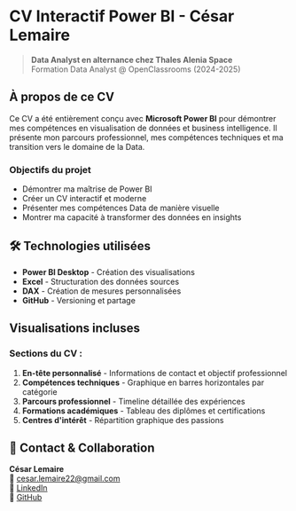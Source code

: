 # CV Interactif Power BI - César Lemaire

> **Data Analyst en alternance chez Thales Alenia Space**  
> Formation Data Analyst @ OpenClassrooms (2024-2025)


##  À propos de ce CV

Ce CV a été entièrement conçu avec **Microsoft Power BI** pour démontrer mes compétences en visualisation de données et business intelligence. Il présente mon parcours professionnel, mes compétences techniques et ma transition vers le domaine de la Data.

###  Objectifs du projet
- Démontrer ma maîtrise de Power BI
- Créer un CV interactif et moderne  
- Présenter mes compétences Data de manière visuelle
- Montrer ma capacité à transformer des données en insights

## 🛠 Technologies utilisées

- **Power BI Desktop** - Création des visualisations
- **Excel** - Structuration des données sources
- **DAX** - Création de mesures personnalisées
- **GitHub** - Versioning et partage

##  Visualisations incluses

###  Sections du CV :
1. **En-tête personnalisé** - Informations de contact et objectif professionnel
2. **Compétences techniques** - Graphique en barres horizontales par catégorie
3. **Parcours professionnel** - Timeline détaillée des expériences
4. **Formations académiques** - Tableau des diplômes et certifications
5. **Centres d'intérêt** - Répartition graphique des passions





## 📧 Contact & Collaboration

**César Lemaire**  
📧 [cesar.lemaire22@gmail.com](mailto:cesar.lemaire22@gmail.com)  
💼 [LinkedIn](https://linkedin.com/in/césar-lemaire-7a8a33134)  
🐙 [GitHub](https://github.com/Cezlul)  



